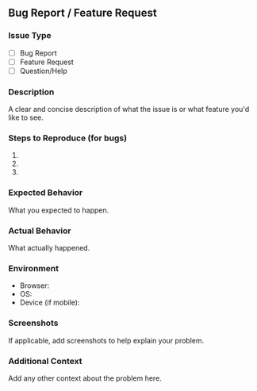 ## Bug Report / Feature Request

### Issue Type
- [ ] Bug Report
- [ ] Feature Request
- [ ] Question/Help

### Description
A clear and concise description of what the issue is or what feature you'd like to see.

### Steps to Reproduce (for bugs)
1.
2.
3.

### Expected Behavior
What you expected to happen.

### Actual Behavior
What actually happened.

### Environment
- Browser:
- OS:
- Device (if mobile):

### Screenshots
If applicable, add screenshots to help explain your problem.

### Additional Context
Add any other context about the problem here.